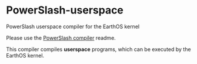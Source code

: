 # PowerSlash-userspace
PowerSlash userspace compiler for the EarthOS kernel

Please use the [PowerSlash compiler](https://github.com/adazem009/PowerSlash) readme.

This compiler compiles **userspace** programs, which can be executed by the EarthOS kernel.
